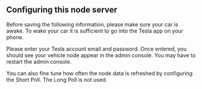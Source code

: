 ## Configuring this node server

Before saving the following information, please make sure your car is awake.  To wake your car it is sufficient to go into the Tesla app on your phone.

Please enter your Tesla account email and password. Once entered,
you should see your vehicle node appear in the admin console. You
may have to restart the admin console. 

You can also fine tune how often the node data is refreshed by 
configuring the Short Poll. The Long Poll is not used.
